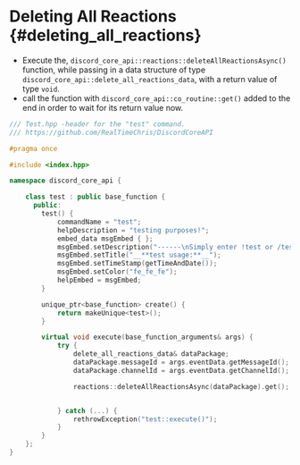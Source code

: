 Deleting All Reactions {#deleting_all_reactions}
============
- Execute the, `discord_core_api::reactions::deleteAllReactionsAsync()` function, while passing in a data structure of type `discord_core_api::delete_all_reactions_data`, with a return value of type `void`.
- call the function with `discord_core_api::co_routine::get()` added to the end in order to wait for its return value now.

```cpp
/// Test.hpp -header for the "test" command.
/// https://github.com/RealTimeChris/DiscordCoreAPI

#pragma once

#include <index.hpp>

namespace discord_core_api {

	class test : public base_function {
	  public:
		test() {
			commandName = "test";
			helpDescription = "testing purposes!";
			embed_data msgEmbed { };
			msgEmbed.setDescription("------\nSimply enter !test or /test!\n------");
			msgEmbed.setTitle("__**test usage:**__");
			msgEmbed.setTimeStamp(getTimeAndDate());
			msgEmbed.setColor("fe_fe_fe");
			helpEmbed = msgEmbed;
		}

		unique_ptr<base_function> create() {
			return makeUnique<test>();
		}

		virtual void execute(base_function_arguments& args) {
			try {
				delete_all_reactions_data& dataPackage;
				dataPackage.messageId = args.eventData.getMessageId();
				dataPackage.channelId = args.eventData.getChannelId();

				reactions::deleteAllReactionsAsync(dataPackage).get();


			} catch (...) {
				rethrowException("test::execute()");
			}
		}
	};
}
```
